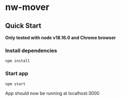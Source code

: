 # nw-mover

## Quick Start

**Only tested with node v18.16.0 and Chrome browser**

### Install dependencies
```
npm install
```

### Start app
```
npm start
```

App should now be running at localhost:3000

